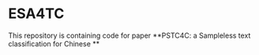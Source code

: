 # ESA4TC

This repository is containing code for paper **PSTC4C: a  Sampleless text classification for Chinese **

